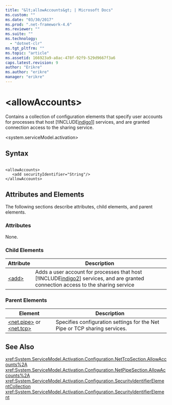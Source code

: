 ```yaml
---
title: "&lt;allowAccounts&gt; | Microsoft Docs"
ms.custom: ""
ms.date: "03/30/2017"
ms.prod: ".net-framework-4.6"
ms.reviewer: ""
ms.suite: ""
ms.technology: 
  - "dotnet-clr"
ms.tgt_pltfrm: ""
ms.topic: "article"
ms.assetid: 166923a9-a8ac-478f-92f9-529d9667f3a6
caps.latest.revision: 9
author: "Erikre"
ms.author: "erikre"
manager: "erikre"
---
```

# &lt;allowAccounts&gt;
Contains a collection of configuration elements that specify user accounts for processes that host [!INCLUDE[indigo1](../../../../../includes/indigo1-md.md)] services, and are granted connection access to the sharing service.  
  
 \<system.serviceModel.activation>  
  
## Syntax  
  
```  
  
<allowAccounts>  
   <add securityIdentifier="String"/>  
</allowAccounts>  
```  
  
## Attributes and Elements  
 The following sections describe attributes, child elements, and parent elements.  
  
### Attributes  
 None.  
  
### Child Elements  
  
|Attribute|Description|  
|---------------|-----------------|  
|[\<add>](../../../../../docs/framework/configuring-apps/file-schema/wcf/add-of-allowaccounts.md)|Adds a user account for processes that host [!INCLUDE[indigo2](../../../../../includes/indigo2-md.md)] services, and are granted connection access to the sharing service|  
  
### Parent Elements  
  
|Element|Description|  
|-------------|-----------------|  
|[\<net.pipe>](../../../../../docs/framework/configuring-apps/file-schema/wcf/net-pipe.md) or [\<net.tcp>](../../../../../docs/framework/configuring-apps/file-schema/wcf/net-tcp.md)|Specifies configuration settings for the Net Pipe or TCP sharing services.|  
  
## See Also  
 <xref:System.ServiceModel.Activation.Configuration.NetTcpSection.AllowAccounts%2A>   
 <xref:System.ServiceModel.Activation.Configuration.NetPipeSection.AllowAccounts%2A>   
 <xref:System.ServiceModel.Activation.Configuration.SecurityIdentifierElementCollection>   
 <xref:System.ServiceModel.Activation.Configuration.SecurityIdentifierElement>
